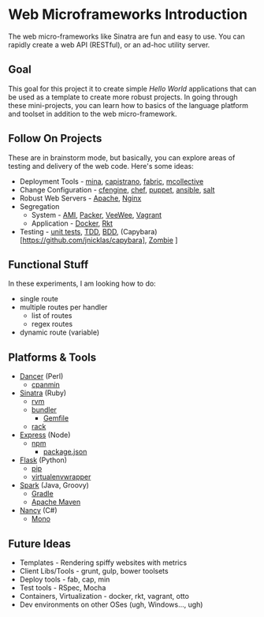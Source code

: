 # Web Microframeworks Introduction

The web micro-frameworks like Sinatra are fun and easy to use.  You can rapidly create a web API (RESTful), or an ad-hoc utility server.

## Goal

This goal for this project it to create simple *Hello World* applications that can be used as a template to create more robust projects.  In going through these mini-projects, you can learn how to basics of the language platform and toolset in addition to the web micro-framework.

## Follow On Projects

These are in brainstorm mode, but basically, you can explore areas of testing and delivery of the web code.  Here's some ideas:

 - Deployment Tools - [mina](http://nadarei.co/mina/), [capistrano](http://capistranorb.com/), [fabric](http://www.fabfile.org/), [mcollective](https://puppetlabs.com/mcollective)
 - Change Configuration - [cfengine](https://cfengine.com/), [chef](https://www.chef.io/), [puppet](https://puppetlabs.com/), [ansible](https://www.ansible.com/), [salt](http://saltstack.com/)
 - Robust Web Servers - [Apache](https://httpd.apache.org/), [Nginx](https://www.nginx.com/)
 - Segregation
   - System - [AMI](http://docs.aws.amazon.com/AWSEC2/latest/UserGuide/AMIs.html), [Packer](https://www.packer.io/), [VeeWee](https://github.com/jedi4ever/veewee), [Vagrant](https://www.vagrantup.com/)
   - Application - [Docker](https://www.docker.com/), [Rkt](https://coreos.com/rkt/)
 - Testing - [unit tests](http://artofunittesting.com/definition-of-a-unit-test/), [TDD](http://agiledata.org/essays/tdd.html), [BDD](http://dannorth.net/introducing-bdd/), (Capybara)[https://github.com/jnicklas/capybara], [Zombie](http://zombie.js.org/)
]
## Functional Stuff

In these experiments, I am looking how to do:

 * single route
 * multiple routes per handler
   * list of routes
   * regex routes
 * dynamic route (variable)

## Platforms & Tools

 * [Dancer](http://perldancer.org/) (Perl)
   * [cpanmin](https://www.linode.com/docs/applications/development/manage-cpan-modules-with-cpan-minus)
 * [Sinatra](http://www.sinatrarb.com/) (Ruby)
   * [rvm](https://rvm.io/)
   * [bundler](http://bundler.io/)
      * [Gemfile](http://bundler.io/gemfile.html)
   * [rack](http://rack.github.io/)
 * [Express](http://expressjs.com/) (Node)
   * [npm](https://www.npmjs.com/)
      * [package.json](https://docs.npmjs.com/files/package.json)
 * [Flask](http://flask.pocoo.org/) (Python)
   * [pip](http://python-packaging-user-guide.readthedocs.org/en/latest/installing/)
   * [virtualenvwrapper](https://virtualenvwrapper.readthedocs.org/en/latest/)
 * [Spark](http://sparkjava.com/) (Java, Groovy)
   * [Gradle](http://gradle.org/)
   * [Apache Maven](https://maven.apache.org/)
 * [Nancy](http://nancyfx.org/) (C#)
   * [Mono](http://www.mono-project.com/)


## Future Ideas

 * Templates - Rendering spiffy websites with metrics
 * Client Libs/Tools - grunt, gulp, bower toolsets
 * Deploy tools - fab, cap, min
 * Test tools - RSpec, Mocha
 * Containers, Virtualization - docker, rkt, vagrant, otto
 * Dev environments on other OSes (ugh, Windows..., ugh)
